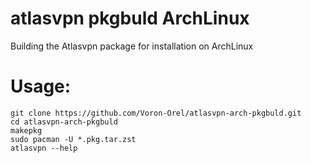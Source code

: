 # atlasvpn pkgbuld ArchLinux
Building the Atlasvpn package for installation on ArchLinux

# Usage:
```
git clone https://github.com/Voron-Orel/atlasvpn-arch-pkgbuld.git
cd atlasvpn-arch-pkgbuld
makepkg
sudo pacman -U *.pkg.tar.zst 
atlasvpn --help
```
